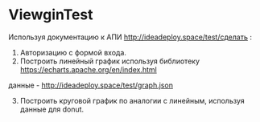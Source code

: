 # ViewginTest
Используя документацию к АПИ http://ideadeploy.space/test/сделать  :

1. Авторизацию с формой входа.
2. Построить линейный график используя библиотеку
https://echarts.apache.org/en/index.html

данные - http://ideadeploy.space/test/graph.json

3. Построить круговой график по аналогии с линейным, используя данные для donut.
